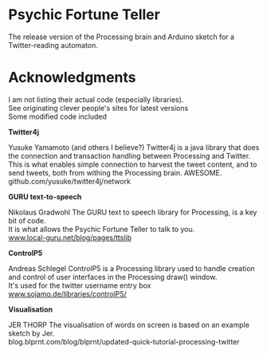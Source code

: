 Psychic Fortune Teller
======================

The release version of the Processing brain and Arduino sketch for a Twitter-reading automaton.

<h1> Acknowledgments</h1>
I am not listing their actual code (especially libraries). <br />
See originating clever people's sites for latest versions <br />
Some modified code included <br />

**Twitter4j**

Yusuke Yamamoto (and others I believe?)
Twitter4j is a java library that does the connection and transaction handling between Processing and Twitter.  <br />
This is what enables simple connection to harvest the tweet content, and to send tweets, both from withing the Processing brain. AWESOME. <br />
github.com/yusuke/twitter4j/network

**GURU text-to-speech**

Nikolaus Gradwohl
The GURU text to speech library for Processing, is a key bit of code.  <br />
It is what allows the Psychic Fortune Teller to talk to you. <br />
www.local-guru.net/blog/pages/ttslib

**ControlP5**

Andreas Schlegel
ControlP5 is a Processing library used to handle creation and control of user interfaces in the Processing draw() window. <br />
It's used for the twitter username entry box <br />
www.sojamo.de/libraries/controlP5/

**Visualisation**

JER THORP
The visualisation of words on screen is based on an example sketch by Jer. <br />
blog.blprnt.com/blog/blprnt/updated-quick-tutorial-processing-twitter 
